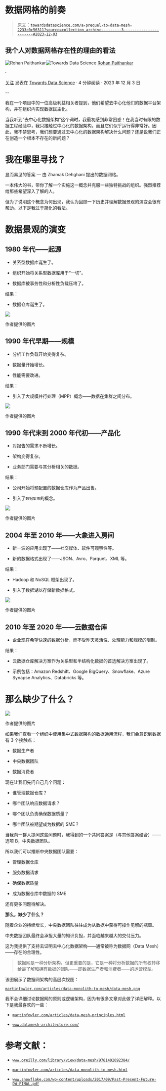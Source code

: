 # 数据网格的前奏

> 原文：[`towardsdatascience.com/a-prequel-to-data-mesh-2233c0c56311?source=collection_archive---------3-----------------------#2023-12-03`](https://towardsdatascience.com/a-prequel-to-data-mesh-2233c0c56311?source=collection_archive---------3-----------------------#2023-12-03)

## 我个人对数据网格存在性的理由的看法

[](https://medium.com/@rohan_paithankar?source=post_page-----2233c0c56311--------------------------------)![Rohan Paithankar](https://medium.com/@rohan_paithankar?source=post_page-----2233c0c56311--------------------------------)[](https://towardsdatascience.com/?source=post_page-----2233c0c56311--------------------------------)![Towards Data Science](https://towardsdatascience.com/?source=post_page-----2233c0c56311--------------------------------) [Rohan Paithankar](https://medium.com/@rohan_paithankar?source=post_page-----2233c0c56311--------------------------------)

·

[关注](https://medium.com/m/signin?actionUrl=https%3A%2F%2Fmedium.com%2F_%2Fsubscribe%2Fuser%2F2165b853c675&operation=register&redirect=https%3A%2F%2Ftowardsdatascience.com%2Fa-prequel-to-data-mesh-2233c0c56311&user=Rohan+Paithankar&userId=2165b853c675&source=post_page-2165b853c675----2233c0c56311---------------------post_header-----------) 发表在 [Towards Data Science](https://towardsdatascience.com/?source=post_page-----2233c0c56311--------------------------------) · 4 分钟阅读 · 2023 年 12 月 3 日[](https://medium.com/m/signin?actionUrl=https%3A%2F%2Fmedium.com%2F_%2Fvote%2Ftowards-data-science%2F2233c0c56311&operation=register&redirect=https%3A%2F%2Ftowardsdatascience.com%2Fa-prequel-to-data-mesh-2233c0c56311&user=Rohan+Paithankar&userId=2165b853c675&source=-----2233c0c56311---------------------clap_footer-----------)

--

[](https://medium.com/m/signin?actionUrl=https%3A%2F%2Fmedium.com%2F_%2Fbookmark%2Fp%2F2233c0c56311&operation=register&redirect=https%3A%2F%2Ftowardsdatascience.com%2Fa-prequel-to-data-mesh-2233c0c56311&source=-----2233c0c56311---------------------bookmark_footer-----------)

我在一个项目中的一位高级利益相关者提到，他们希望去中心化他们的数据平台架构，并在组织内实现数据民主化。

当我听到“去中心化数据架构”这个词时，我最初感到非常困惑！在我当时有限的数据工程经验中，我只接触过中心化的数据架构，而且它们似乎运行得非常好。因此，我不禁思考，我们想要通过去中心化的数据架构解决什么问题？还是说我们正在创造一个根本不存在的新问题？

# 我在哪里寻找？

显而易见的答案 — 由 Zhamak Dehghani 提出的数据网格。

一本伟大的书，带你了解一个实施这一概念并克服一些独特挑战的组织。强烈推荐给那些希望深入了解的人。

但为了说明这个概念为何出现，我认为回顾一下历史并理解数据景观的演变会很有帮助。以下是我过于简化的看法。

# **数据景观的演变**

## **1980 年代——起源**

+   关系型数据库诞生了。

+   组织开始将关系型数据库用于“一切”。

+   数据库被事务性和分析性负载压垮了。

结果：

+   数据仓库诞生了。

![](img/6e1e772f00e39c97bb01e8f7fc8368d8.png)

作者提供的图片

## **1990 年代早期——规模**

+   分析工作负载开始变得复杂。

+   数据量开始增长。

+   性能需要改进。

结果：

+   引入了大规模并行处理（MPP）概念——数据在集群之间分布。

![](img/f17da3d1f35319ad361e5a8cbf6e672d.png)

作者提供的图片

## **1990 年代末到 2000 年代初——产品化**

+   对报告的需求不断增长。

+   架构变得复杂。

+   业务部门需要与其分析相关的数据。

结果：

+   公司开始将预配置的数据仓库作为产品出售。

+   引入了`数据集市`的概念。

![](img/767eeb4085818e12060860c779e26edb.png)

作者提供的图片

## **2004 年至 2010 年——大象进入房间**

+   新一波的应用出现了——社交媒体、软件可观察性等。

+   新的数据格式出现了——JSON、Avro、Parquet、XML 等。

结果：

+   Hadoop 和 NoSQL 框架出现了。

+   引入了数据湖以存储新数据格式。

![](img/c77372d7b67937a14d954779d415470e.png)

作者提供的图片

## **2010 年至 2020 年——云数据仓库**

+   企业现在希望快速的数据分析，而不受昨天灵活性、处理能力和规模的限制。

结果：

+   云数据仓库解决方案作为关系型和半结构化数据的首选解决方案出现了。

+   示例包括：Amazon Redshift、Google BigQuery、Snowflake、Azure Synapse Analytics、Databricks 等。

# 那么缺少了什么？

![](img/f7cb6ca514c4185c8270292bbcaff4b3.png)

作者提供的图片

如果我们查看一个组织中使用集中式数据架构的数据通用流程，我们会意识到数据有 3 个接触点：

+   数据生产者

+   中央数据团队

+   数据消费者

现在让我们先问自己几个问题：

+   谁管理数据仓库？

+   哪个团队响应数据请求？

+   哪个团队负责确保数据质量？

+   哪个团队被期望成为数据的 SME？

当我向一群人提问这些问题时，我得到的一个共同答案是（与其他答案结合）——选项 B，中央数据团队。

所以我们可以推断中央数据团队需要：

+   管理数据仓库

+   服务数据请求

+   确保数据质量

+   成为数据仓库中数据的 SME

还有更多问题待解决。

**那么，缺少了什么？**

随着企业的持续增长，中央数据团队往往成为从数据中获得可操作见解的瓶颈。

中央数据团队最终会承担大量的知识负担，并面临越来越大的交付压力。

这为我提供了支持去证明去中心化数据架构——通常被称为数据网（Data Mesh）——存在的合理性。

> 数据网是一种分析架构，但更重要的是，它是一种将分析数据的所有权转移给最了解和拥有数据的团队——即数据生产者和消费者——的运营模型。

该图展示了数据网架构的高层次视图：

[`martinfowler.com/articles/data-monolith-to-mesh/data-mesh.png`](https://martinfowler.com/articles/data-monolith-to-mesh/data-mesh.png)

我不会详细讨论数据网的原则或逻辑架构，因为有很多文章对此做了详细解释。以下是我最喜欢的一些：

+   [`martinfowler.com/articles/data-mesh-principles.html`](https://martinfowler.com/articles/data-mesh-principles.html)

+   [`www.datamesh-architecture.com/`](https://www.datamesh-architecture.com/)

# **参考文献：**

+   [`www.oreilly.com/library/view/data-mesh/9781492092384/`](https://www.oreilly.com/library/view/data-mesh/9781492092384/)

+   [`martinfowler.com/articles/data-monolith-to-mesh.html`](https://martinfowler.com/articles/data-monolith-to-mesh.html)

+   [`www.snowflake.com/wp-content/uploads/2017/09/Past-Present-Future-DW-FINAL.pdf`](https://www.snowflake.com/wp-content/uploads/2017/09/Past-Present-Future-DW-FINAL.pdf)
